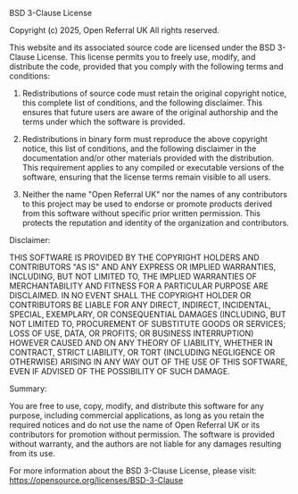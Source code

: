 BSD 3-Clause License

Copyright (c) 2025, Open Referral UK
All rights reserved.

This website and its associated source code are licensed under the BSD 3-Clause License. This license permits you to freely use, modify, and distribute the code, provided that you comply with the following terms and conditions:

1. Redistributions of source code must retain the original copyright notice, this complete list of conditions, and the following disclaimer. This ensures that future users are aware of the original authorship and the terms under which the software is provided.

2. Redistributions in binary form must reproduce the above copyright notice, this list of conditions, and the following disclaimer in the documentation and/or other materials provided with the distribution. This requirement applies to any compiled or executable versions of the software, ensuring that the license terms remain visible to all users.

3. Neither the name "Open Referral UK" nor the names of any contributors to this project may be used to endorse or promote products derived from this software without specific prior written permission. This protects the reputation and identity of the organization and contributors.

Disclaimer:

THIS SOFTWARE IS PROVIDED BY THE COPYRIGHT HOLDERS AND CONTRIBUTORS "AS IS" AND ANY EXPRESS OR IMPLIED WARRANTIES, INCLUDING, BUT NOT LIMITED TO, THE IMPLIED WARRANTIES OF MERCHANTABILITY AND FITNESS FOR A PARTICULAR PURPOSE ARE DISCLAIMED. IN NO EVENT SHALL THE COPYRIGHT HOLDER OR CONTRIBUTORS BE LIABLE FOR ANY DIRECT, INDIRECT, INCIDENTAL, SPECIAL, EXEMPLARY, OR CONSEQUENTIAL DAMAGES (INCLUDING, BUT NOT LIMITED TO, PROCUREMENT OF SUBSTITUTE GOODS OR SERVICES; LOSS OF USE, DATA, OR PROFITS; OR BUSINESS INTERRUPTION) HOWEVER CAUSED AND ON ANY THEORY OF LIABILITY, WHETHER IN CONTRACT, STRICT LIABILITY, OR TORT (INCLUDING NEGLIGENCE OR OTHERWISE) ARISING IN ANY WAY OUT OF THE USE OF THIS SOFTWARE, EVEN IF ADVISED OF THE POSSIBILITY OF SUCH DAMAGE.

Summary:

You are free to use, copy, modify, and distribute this software for any purpose, including commercial applications, as long as you retain the required notices and do not use the name of Open Referral UK or its contributors for promotion without permission. The software is provided without warranty, and the authors are not liable for any damages resulting from its use.

For more information about the BSD 3-Clause License, please visit: https://opensource.org/licenses/BSD-3-Clause